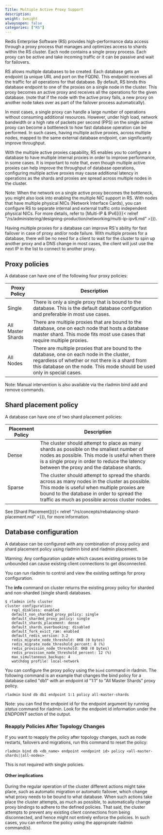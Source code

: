 ```yaml
---
Title: Multiple Active Proxy Support
description:
weight: $weight
alwaysopen: false
categories: ["RS"]
---
```

Redis Enterprise Software (RS) provides high-performance data access
through a proxy process that manages and optimizes access to shards
within the RS cluster. Each node contains a single proxy process.
Each proxy can be active and take incoming traffic or it can be passive
and wait for failovers.

RS allows multiple databases to be created. Each database gets an
endpoint (a unique URL and port on the FQDN). This endpoint receives all
the traffic for all operations for that database. By default, RS binds
this database endpoint to one of the proxies on a single node in the
cluster. This proxy becomes an active proxy and receives all the
operations for the given database. (note that if the node with the
active proxy fails, a new proxy on another node takes over as part of
the failover process automatically).

In most cases, a single proxy can handle a large number of operations
without consuming additional resources. However, under high load,
network bandwidth or a high rate of packets per second (PPS) on the
single active proxy can become a bottleneck to how fast database
operation can be performed. In such cases, having multiple active
proxies, across multiple nodes, mapped to the same external database
endpoint, can significantly improve throughput.

With the multiple active proxies capability, RS enables you to configure
a database to have multiple internal proxies in order to improve
performance, in some cases. It is important to note that, even though
multiple active proxies can help improve the throughput of database
operations, configuring multiple active proxies may cause additional
latency in operations as the shards and proxies are spread across
multiple nodes in the cluster.

Note: When the network on a single active proxy becomes the bottleneck,
you might also look into enabling the multiple NIC support in RS. With
nodes that have multiple physical NICs (Network Interface Cards), you
can configure RS to separate internal and external traffic onto
independent physical NICs. For more details, refer to [Multi-IP &
IPv6]({{< relref "/rs/administering/designing-production/networking/multi-ip-ipv6.md" >}}).

Having multiple proxies for a database can improve RS's ability for fast
failover in case of proxy and/or node failure. With multiple proxies for
a database, there will be no need for a client to wait for the cluster
to spin up another proxy and a DNS change in most cases, the client will
just use the next IP in the list to connect to another proxy.

## Proxy policies

A database can have one of the following four proxy policies:

| **Proxy Policy** | **Description** |
|------------|-----------------|
| Single | There is only a single proxy that is bound to the database. This is the default database configuration and preferable in most use cases. |
| All Master Shards | There are multiple proxies that are bound to the database, one on each node that hosts a database master shard. This mode fits most use cases that require multiple proxies. |
| All Nodes | There are multiple proxies that are bound to the database, one on each node in the cluster, regardless of whether or not there is a shard from this database on the node. This mode should be used only in special cases. |

Note: Manual intervention is also available via the rladmin bind add and
remove commands.

## Shard placement policy

A database can have one of two shard placement policies:

| **Placement Policy** | **Description** |
|------------|-----------------|
| Dense | The cluster should attempt to place as many shards as possible on the smallest number of nodes as possible. This mode is useful when there is a single proxy in order to reduce the latency between the proxy and the database shards. |
| Sparse | The cluster should attempt to spread the shards across as many nodes in the cluster as possible. This mode is useful when multiple proxies are bound to the database in order to spread the traffic as much as possible across cluster nodes. |

See [Shard
Placement]({{< relref "/rs/concepts/rebalancing-shard-placement.md" >}}),
for more information.

## Database configuration

A database can be configured with any combination of proxy policy and
shard placement policy using rladmin bind and rladmin placement.

Warning: Any configuration update which causes existing proxies to be
unbounded can cause existing client connections to get disconnected.

You can run rladmin to control and view the existing settings for proxy
configuration.

The **info** command on cluster returns the existing proxy policy for
sharded and non-sharded (single shard) databases.

```src
$ rladmin info cluster
cluster configuration:
   repl_diskless: enabled
   default_non_sharded_proxy_policy: single
   default_sharded_proxy_policy: single
   default_shards_placement: dense
   default_shards_overbooking: disabled
   default_fork_evict_ram: enabled
   default_redis_version: 3.2
   redis_migrate_node_threshold: 0KB (0 bytes)
   redis_migrate_node_threshold_percent: 8 (%)
   redis_provision_node_threshold: 0KB (0 bytes)
   redis_provision_node_threshold_percent: 12 (%)
   max_simultaneous_backups: 4
   watchdog profile: local-network
```

You can configure the proxy policy using the `bind` command in
rladmin. The following command is an example that changes the bind
policy for a database called "db1" with an endpoint id "1:1" to "All
Master Shards" proxy policy.

```src
rladmin bind db db1 endpoint 1:1 policy all-master-shards
```

Note: you can find the endpoint id for the endpoint argument by running
*status* command for rladmin. Look for the endpoint id information under
the *ENDPOINT* section of the output.

### Reapply Policies After Topology Changes

If you want to reapply the policy after topology changes, such as node restarts,
failovers and migrations, run this command to reset the policy:

```src
rladmin bind db <db_name> endpoint <endpoint id> policy <all-master-shards||all-nodes>
```

This is not required with single policies.

#### Other implications

During the regular operation of the cluster different actions might take
place, such as automatic migration or automatic failover, which change
what proxy needs to be bound to what database. When such actions take
place the cluster attempts, as much as possible, to automatically change
proxy bindings to adhere to the defined policies. That said, the cluster
attempts to prevent any existing client connections from being
disconnected, and hence might not entirely enforce the policies. In such
cases, you can enforce the policy using the appropriate rladmin
command(s).
